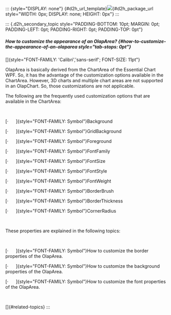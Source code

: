 ::: {style="DISPLAY: none"}
[](ms-xhelp:///?Id=d2h_url_template){#d2h_url_template}![](!package_url!){#d2h_package_url style="WIDTH: 0px; DISPLAY: none; HEIGHT: 0px"}
:::

::: {.d2h_secondary_topic style="PADDING-BOTTOM: 10pt; MARGIN: 0pt; PADDING-LEFT: 0pt; PADDING-RIGHT: 0pt; PADDING-TOP: 0pt"}
##### How to customize the appearance of an OlapArea? {#how-to-customize-the-appearance-of-an-olaparea style="tab-stops: 0pt"}

[]{style="FONT-FAMILY: 'Calibri','sans-serif'; FONT-SIZE: 11pt"} 

OlapArea is basically derived from the ChartArea of the Essential Chart WPF. So, it has the advantage of the customization options available in the ChartArea. However, 3D charts and multiple chart areas are not supported in an OlapChart. So, those customizations are not applicable.

The following are the frequently used customization options that are available in the ChartArea:

 

[·      ]{style="FONT-FAMILY: Symbol"}Background

[·      ]{style="FONT-FAMILY: Symbol"}GridBackground

[·      ]{style="FONT-FAMILY: Symbol"}Foreground

[·      ]{style="FONT-FAMILY: Symbol"}FontFamily

[·      ]{style="FONT-FAMILY: Symbol"}FontSize

[·      ]{style="FONT-FAMILY: Symbol"}FontStyle

[·      ]{style="FONT-FAMILY: Symbol"}FontWeight

[·      ]{style="FONT-FAMILY: Symbol"}BorderBrush

[·      ]{style="FONT-FAMILY: Symbol"}BorderThickness

[·      ]{style="FONT-FAMILY: Symbol"}CornerRadius

 

These properties are explained in the following topics:

 

[·      ]{style="FONT-FAMILY: Symbol"}How to customize the border properties of the OlapArea.

[·      ]{style="FONT-FAMILY: Symbol"}How to customize the background properties of the OlapArea.

[·      ]{style="FONT-FAMILY: Symbol"}How to customize the font properties of the OlapArea.

 

[]{#related-topics}
:::
